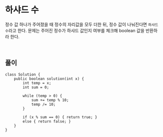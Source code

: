 # 하샤드 수
정수 값 하나가 주어졌을 때 정수의 자리값을 모두 더한 뒤, 정수 값이 나눠진다면 `하샤드 수`라고 한다.
문제는 주어진 정수가 하샤드 값인지 여부를 체크해 boolean 값을 반환하라 한다.

<br>

## 풀이
```
class Solution {
    public boolean solution(int x) {
        int temp = x;
        int sum = 0;
        
        while (temp > 0) {
            sum += temp % 10;
            temp /= 10;
        }
        
        if (x % sum == 0) { return true; }
        else { return false; }
    }
}
```
